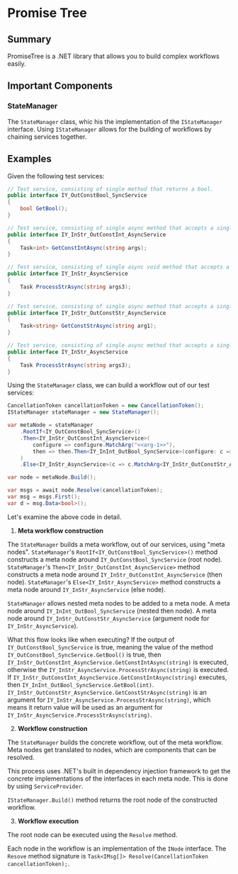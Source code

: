 # Promise Tree

## Summary
PromiseTree is a .NET library that allows you to build complex workflows easily.

## Important Components
### StateManager
The `StateManager` class, whic his the implementation of the `IStateManager` interface.
Using `IStateManager` allows for the building of workflows by chaining services together.

## Examples

Given the following test services:

```cs
// Test service, consisting of single method that returns a bool.
public interface IY_OutConstBool_SyncService 
{ 
	bool GetBool(); 
}

// Test service, consisting of single async method that accepts a single argument of type string and returning an int.
public interface IY_InStr_OutConstInt_AsyncService 
{ 
	Task<int> GetConstIntAsync(string args); 
}

// Test service, consisting of single async void method that accepts a single argument of type string.
public interface IY_InStr_AsyncService 
{ 
	Task ProcessStrAsync(string args3); 
}

// Test service, consisting of single async method that accepts a single argument of type string and returns a string.
public interface IY_InStr_OutConstStr_AsyncService
{
	Task<string> GetConstStrAsync(string arg1);
}

// Test service, consisting of single async method that accepts a single argument of type string.
public interface IY_InStr_AsyncService
{ 
	Task ProcessStrAsync(string args3); 
}
```

Using the `StateManager` class, we can build a workflow out of our test services: 

```cs
CancellationToken cancellationToken = new CancellationToken();
IStateManager stateManager = new StateManager();

var metaNode = stateManager
	.RootIf<IY_OutConstBool_SyncService>()
	.Then<IY_InStr_OutConstInt_AsyncService>(
		configure => configure.MatchArg("<<arg-1>>"),
		then => then.Then<IY_InInt_OutBool_SyncService>(configure: c => c.RequireResult())
	)
	.Else<IY_InStr_AsyncService>(c => c.MatchArg<IY_InStr_OutConstStr_AsyncService>(c => c.MatchArg("<<arg-2>>")));

var node = metaNode.Build();

var msgs = await node.Resolve(cancellationToken);
var msg = msgs.First(); 
var d = msg.Data<bool>(); 
```

Let's examine the above code in detail.

1. **Meta workflow construction**

The `StateManager` builds a meta workflow, out of our services, using "meta nodes".
`StateManager`'s `RootIf<IY_OutConstBool_SyncService>()` method constructs a meta node around `IY_OutConstBool_SyncService` (root node).
`StateManager`'s `Then<IY_InStr_OutConstInt_AsyncService>` method constructs a meta node around `IY_InStr_OutConstInt_AsyncService` (then node).
`StateManager`'s `Else<IY_InStr_AsyncService>` method constructs a meta node around `IY_InStr_AsyncService` (else node).

`StateManager` allows nested meta nodes to be added to a meta node.
A meta node around `IY_InInt_OutBool_SyncService` (nested then node).
A meta node around `IY_InStr_OutConstStr_AsyncService` (argument node for `IY_InStr_AsyncService`).

What this flow looks like when executing?
If the output of `IY_OutConstBool_SyncService` is true, meaning the value of the method `IY_OutConstBool_SyncService.GetBool()` is true, then `IY_InStr_OutConstInt_AsyncService.GetConstIntAsync(string)` is executed, otherwise the `IY_InStr_AsyncService.ProcessStrAsync(string)` is executed.
If `IY_InStr_OutConstInt_AsyncService.GetConstIntAsync(string)` executes, then `IY_InInt_OutBool_SyncService.GetBool(int)`.
`IY_InStr_OutConstStr_AsyncService.GetConstStrAsync(string)` is an argument for `IY_InStr_AsyncService.ProcessStrAsync(string)`, which means it return value will be used as an argument for `IY_InStr_AsyncService.ProcessStrAsync(string)`.

2. **Workflow construction**

The `StateManager` builds the concrete workflow, out of the meta workflow. Meta nodes get translated to nodes, which are components that can be resolved.

This process uses .NET's built in dependency injection framework to get the concrete implementations of the interfaces in each meta node. This is done by using `ServiceProvider`.

`IStateManager.Build()` method returns the root node of the constructed workflow.

3. **Workflow execution**

The root node can be executed using the `Resolve` method.

Each node in the workflow is an implementation of the `INode` interface.
The `Resove` method signature is `Task<IMsg[]> Resolve(CancellationToken cancellationToken);`.